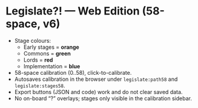 # Legislate?! — Web Edition (58-space, v6)

- Stage colours:
  - Early stages = **orange**
  - Commons = **green**
  - Lords = **red**
  - Implementation = **blue**
- 58-space calibration (0..58), click-to-calibrate.
- Autosaves calibration in the browser under `legislate:path58` and `legislate:stages58`.
- Export buttons (JSON and code) work and do not clear saved data.
- No on-board “?” overlays; stages only visible in the calibration sidebar.
